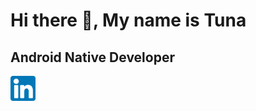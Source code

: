 # Hi there :wave:, My name is Tuna
## Android Native Developer

[<img src='linkedin.png' alt='linkedin' height='40'>](https://www.linkedin.com/in/tuna-%C3%BCnsal-183679167)
